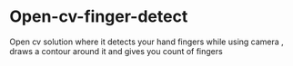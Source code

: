 # Open-cv-finger-detect
Open cv solution where it detects your hand fingers while using camera , draws a contour around it and gives you count of fingers

